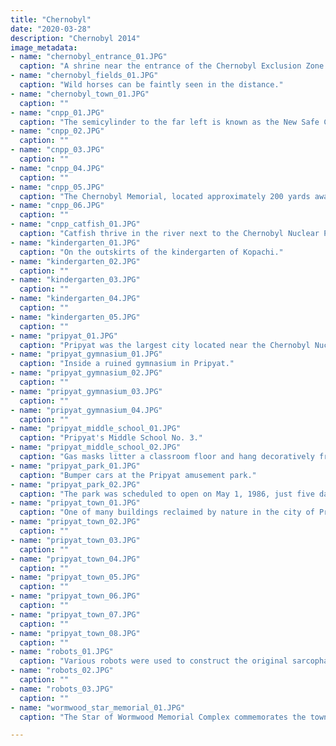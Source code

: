 ```yaml
---
title: "Chernobyl"
date: "2020-03-28"
description: "Chernobyl 2014"
image_metadata:
- name: "chernobyl_entrance_01.JPG"
  caption: "A shrine near the entrance of the Chernobyl Exclusion Zone."
- name: "chernobyl_fields_01.JPG"
  caption: "Wild horses can be faintly seen in the distance."
- name: "chernobyl_town_01.JPG"
  caption: ""
- name: "cnpp_01.JPG"
  caption: "The semicylinder to the far left is known as the New Safe Confinement (NSC). In 2016, the NSC was under construction to cover the aging sarcophagus which contained radiation from the exploded reactor. In 2018, the NSC had been slid over the reactor via railway, and the original sarcophagus can no longer be seen."
- name: "cnpp_02.JPG"
  caption: ""
- name: "cnpp_03.JPG"
  caption: ""
- name: "cnpp_04.JPG"
  caption: ""
- name: "cnpp_05.JPG"
  caption: "The Chernobyl Memorial, located approximately 200 yards away from the exploded reactor."
- name: "cnpp_06.JPG"
  caption: ""
- name: "cnpp_catfish_01.JPG"
  caption: "Catfish thrive in the river next to the Chernobyl Nuclear Power Plant. Some have lived long enough to reach six feet in length."
- name: "kindergarten_01.JPG"
  caption: "On the outskirts of the kindergarten of Kopachi."
- name: "kindergarten_02.JPG"
  caption: ""
- name: "kindergarten_03.JPG"
  caption: ""
- name: "kindergarten_04.JPG"
  caption: ""
- name: "kindergarten_05.JPG"
  caption: ""
- name: "pripyat_01.JPG"
  caption: "Pripyat was the largest city located near the Chernobyl Nuclear Power Plant. Prior to the disaster, approximately 50,000 people resided in the city. It is now entirely abandoned."
- name: "pripyat_gymnasium_01.JPG"
  caption: "Inside a ruined gymnasium in Pripyat."
- name: "pripyat_gymnasium_02.JPG"
  caption: ""
- name: "pripyat_gymnasium_03.JPG"
  caption: ""
- name: "pripyat_gymnasium_04.JPG"
  caption: ""
- name: "pripyat_middle_school_01.JPG"
  caption: "Pripyat's Middle School No. 3."
- name: "pripyat_middle_school_02.JPG"
  caption: "Gas masks litter a classroom floor and hang decoratively from the ceiling."
- name: "pripyat_park_01.JPG"
  caption: "Bumper cars at the Pripyat amusement park."
- name: "pripyat_park_02.JPG"
  caption: "The park was scheduled to open on May 1, 1986, just five days after the disaster on April 26, 1986. The Ferris wheel has never been ridden."
- name: "pripyat_town_01.JPG"
  caption: "One of many buildings reclaimed by nature in the city of Pripyat."
- name: "pripyat_town_02.JPG"
  caption: ""
- name: "pripyat_town_03.JPG"
  caption: ""
- name: "pripyat_town_04.JPG"
  caption: ""
- name: "pripyat_town_05.JPG"
  caption: ""
- name: "pripyat_town_06.JPG"
  caption: ""
- name: "pripyat_town_07.JPG"
  caption: ""
- name: "pripyat_town_08.JPG"
  caption: ""
- name: "robots_01.JPG"
  caption: "Various robots were used to construct the original sarcophagus in the aftermath of the disaster."
- name: "robots_02.JPG"
  caption: ""
- name: "robots_03.JPG"
  caption: ""
- name: "wormwood_star_memorial_01.JPG"
  caption: "The Star of Wormwood Memorial Complex commemorates the towns that were evacuated after the disaster."

---
```

